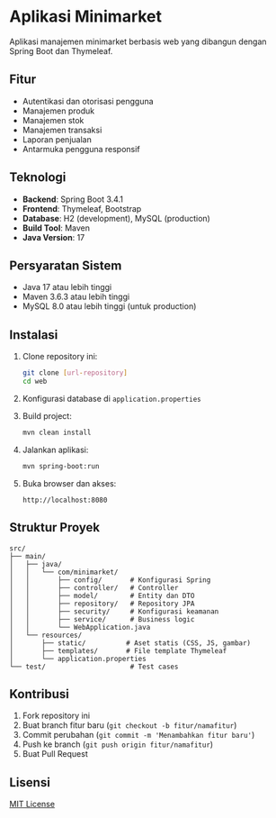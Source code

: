 # Aplikasi Minimarket

Aplikasi manajemen minimarket berbasis web yang dibangun dengan Spring Boot dan Thymeleaf.

## Fitur

- Autentikasi dan otorisasi pengguna
- Manajemen produk
- Manajemen stok
- Manajemen transaksi
- Laporan penjualan
- Antarmuka pengguna responsif

## Teknologi

- **Backend**: Spring Boot 3.4.1
- **Frontend**: Thymeleaf, Bootstrap
- **Database**: H2 (development), MySQL (production)
- **Build Tool**: Maven
- **Java Version**: 17

## Persyaratan Sistem

- Java 17 atau lebih tinggi
- Maven 3.6.3 atau lebih tinggi
- MySQL 8.0 atau lebih tinggi (untuk production)

## Instalasi

1. Clone repository ini:
   ```bash
   git clone [url-repository]
   cd web
   ```

2. Konfigurasi database di `application.properties`

3. Build project:
   ```bash
   mvn clean install
   ```

4. Jalankan aplikasi:
   ```bash
   mvn spring-boot:run
   ```

5. Buka browser dan akses:
   ```
   http://localhost:8080
   ```

## Struktur Proyek

```
src/
├── main/
│   ├── java/
│   │   └── com/minimarket/
│   │       ├── config/       # Konfigurasi Spring
│   │       ├── controller/   # Controller
│   │       ├── model/        # Entity dan DTO
│   │       ├── repository/   # Repository JPA
│   │       ├── security/     # Konfigurasi keamanan
│   │       ├── service/      # Business logic
│   │       └── WebApplication.java
│   └── resources/
│       ├── static/          # Aset statis (CSS, JS, gambar)
│       ├── templates/       # File template Thymeleaf
│       └── application.properties
└── test/                     # Test cases
```

## Kontribusi

1. Fork repository ini
2. Buat branch fitur baru (`git checkout -b fitur/namafitur`)
3. Commit perubahan (`git commit -m 'Menambahkan fitur baru'`)
4. Push ke branch (`git push origin fitur/namafitur`)
5. Buat Pull Request

## Lisensi

[MIT License](LICENSE)
